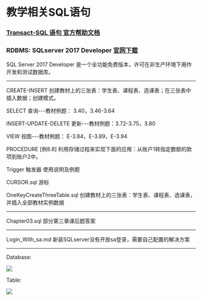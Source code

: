 # 教学相关SQL语句
### [Transact-SQL 语句 官方帮助文档](https://docs.microsoft.com/zh-cn/sql/t-sql/language-reference)

### RDBMS: SQLserver 2017 Developer [官网下载](https://www.microsoft.com/zh-cn/sql-server/sql-server-downloads)

SQL Server 2017 Developer 是一个全功能免费版本，许可在非生产环境下用作开发和测试数据库。

-------------

CREATE-INSERT 创建教材上的三张表：学生表、课程表、选课表；在三张表中插入数据；创建模式。

SELECT 查询---教材例题：	3.40，3.46-3.64

INSERT-UPDATE-DELETE 更新---教材例题：3.72-3.75，3.80	

VIEW 视图---教材例题：	E-3.84，E-3.89，E-3.94

PROCEDURE		[例8.8] 利用存储过程来实现下面的应用：从账户1转指定数额的款项到账户2中。

Trigger	触发器 使用说明及例题

CURSOR.sql 游标	

OneKeyCreateThreeTable.sql 创建教材上的三张表：学生表、课程表、选课表，并插入全部教材实例数据 

--------------------------------
Chapter03.sql 部分第三章课后题答案	

------------------------------
Login_With_sa.md	新装SQLserver没有开放sa登录，需要自己配置的解决方案

----------------------
Database:

![](https://github.com/HBU/DataBase/blob/master/SQL/pic/database.jpg)

Table:

![](https://github.com/HBU/DataBase/blob/master/SQL/pic/table.jpg)
